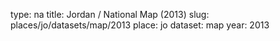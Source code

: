 type: na
title: Jordan / National Map (2013)
slug: places/jo/datasets/map/2013
place: jo
dataset: map
year: 2013

